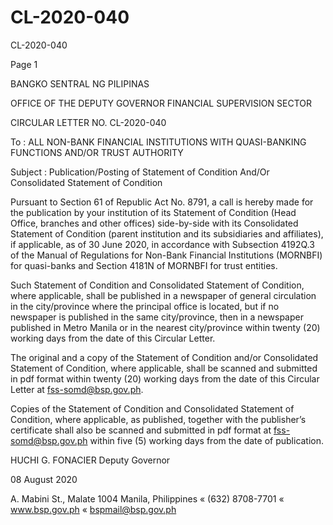 # CL-2020-040

CL-2020-040

Page 1

BANGKO SENTRAL NG PILIPINAS

OFFICE OF THE DEPUTY GOVERNOR FINANCIAL SUPERVISION SECTOR

CIRCULAR LETTER NO. CL-2020-040

To : ALL NON-BANK FINANCIAL INSTITUTIONS WITH QUASI-BANKING FUNCTIONS AND/OR TRUST AUTHORITY

Subject : Publication/Posting of Statement of Condition And/Or Consolidated Statement of Condition

Pursuant to Section 61 of Republic Act No. 8791, a call is hereby made for the publication by your institution of its Statement of Condition (Head Office, branches and other offices) side-by-side with its Consolidated Statement of Condition (parent institution and its subsidiaries and affiliates), if applicable, as of 30 June 2020, in accordance with Subsection 4192Q.3 of the Manual of Regulations for Non-Bank Financial Institutions (MORNBFI) for quasi-banks and Section 4181N of MORNBFI for trust entities.

Such Statement of Condition and Consolidated Statement of Condition, where applicable, shall be published in a newspaper of general circulation in the city/province where the principal office is located, but if no newspaper is published in the same city/province, then in a newspaper published in Metro Manila or in the nearest city/province within twenty (20) working days from the date of this Circular Letter.

The original and a copy of the Statement of Condition and/or Consolidated Statement of Condition, where applicable, shall be scanned and submitted in pdf format within twenty (20) working days from the date of this Circular Letter at fss-somd@bsp.gov.ph.

Copies of the Statement of Condition and Consolidated Statement of Condition, where applicable, as published, together with the publisher’s certificate shall also be scanned and submitted in pdf format at fss-somd@bsp.gov.ph within five (5) working days from the date of publication.

HUCHI G. FONACIER Deputy Governor

08 August 2020

A. Mabini St., Malate 1004 Manila, Philippines « (632) 8708-7701 « www.bsp.gov.ph « bspmail@bsp.gov.ph
